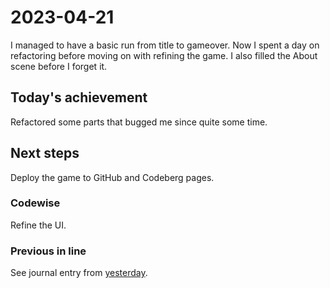 # 2023-04-21

I managed to have a basic run from title to gameover.
Now I spent a day on refactoring before moving on with refining the game.
I also filled the About scene before I forget it.

## Today's achievement

Refactored some parts that bugged me since quite some time.

## Next steps

Deploy the game to GitHub and Codeberg pages.

### Codewise

Refine the UI.

### Previous in line

See journal entry from [yesterday](./2023-04-20.md).
